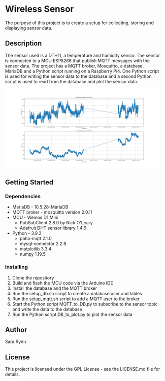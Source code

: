 # Wireless Sensor
The purpose of this project is to create a setup for collecting, storing and
displaying sensor data.

## Description
The sensor used is a DTH11, a temperature and humidity sensor. The sensor is
connected to a MCU ESP8266 that publish MQTT messages with the sensor data.
The project has a MQTT broker, Mosquitto, a database, MariaDB and a Python
script running on a Raspberry Pi4. One Python script is used for writing the
sensor data to the database and a second Python script is used to read from the
database and plot the sensor data.

[<img src="plot.png" width="500"/>](plot.png)

## Getting Started

### Dependencies

* MariaDB - 10.5.28-MariaDB
* MQTT broker - mosquitto version 2.0.11
* MCU - Wemos D1 Mini 
    * PubSubClient 2.8.0 by Nick O'Leary
    * Adafruit DHT sensor library 1.4.6
* Python - 3.9.2
    * paho-mqtt 2.1.0
    * mysql-connector 2.2.9
    * matplotlib 3.3.4
    * numpy 1.19.5

### Installing

1. Clone the repository
1. Build and flash the MCU code via the Arduino IDE 
1. Install the database and the MQTT broker
1. Run the setup_db.sh script to create a database user and tables
1. Run the setup_mqtt.sh script to add a MQTT user to the broker
1. Start the Python script MQTT_to_DB.py to subscribe to the sensor topic and
write the data to the database
1. Run the Python script DB_to_plot.py to plot the sensor data

## Author
Sara Rydh

## License
This project is licensed under the GPL License - see the LICENSE.md
file for details.
